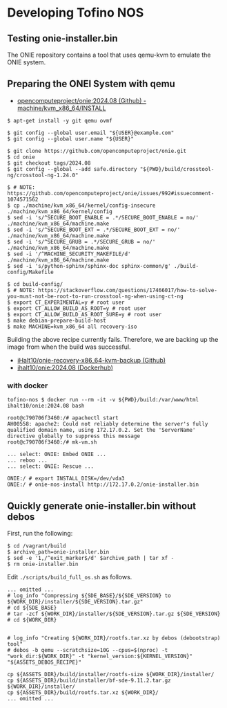 # Developing Tofino NOS

## Testing onie-installer.bin
The ONIE repository contains a tool that uses qemu-kvm to emulate the ONIE system.

## Preparing the ONEI System with qemu
- [opencomputeproject/onie:2024.08 (Github) - machine/kvm_x86_64/INSTALL](https://github.com/opencomputeproject/onie/blob/5636a1eb22a4a6f0d27fa650a88a4ba74a00f148/machine/kvm_x86_64/INSTALL)

```shell
$ apt-get install -y git qemu ovmf

$ git config --global user.email "${USER}@example.com"
$ git config --global user.name "${USER}"

$ git clone https://github.com/opencomputeproject/onie.git
$ cd onie
$ git checkout tags/2024.08
$ git config --global --add safe.directory "${PWD}/build/crosstool-ng/crosstool-ng-1.24.0"

$ # NOTE: https://github.com/opencomputeproject/onie/issues/992#issuecomment-1074571562
$ cp ./machine/kvm_x86_64/kernel/config-insecure ./machine/kvm_x86_64/kernel/config
$ sed -i 's/^SECURE_BOOT_ENABLE = .*/SECURE_BOOT_ENABLE = no/' ./machine/kvm_x86_64/machine.make
$ sed -i 's/^SECURE_BOOT_EXT = .*/SECURE_BOOT_EXT = no/' ./machine/kvm_x86_64/machine.make
$ sed -i 's/^SECURE_GRUB = .*/SECURE_GRUB = no/' ./machine/kvm_x86_64/machine.make
$ sed -i '/^MACHINE_SECURITY_MAKEFILE/d' ./machine/kvm_x86_64/machine.make
$ sed -i 's/python-sphinx/sphinx-doc sphinx-common/g' ./build-config/Makefile

$ cd build-config/
$ # NOTE: https://stackoverflow.com/questions/17466017/how-to-solve-you-must-not-be-root-to-run-crosstool-ng-when-using-ct-ng
$ export CT_EXPERIMENTAL=y # root user
$ export CT_ALLOW_BUILD_AS_ROOT=y # root user
$ export CT_ALLOW_BUILD_AS_ROOT_SURE=y # root user
$ make debian-prepare-build-host
$ make MACHINE=kvm_x86_64 all recovery-iso
```

Building the above recipe currently fails.
Therefore, we are backing up the image from when the build was successful.

- [iHalt10/onie-recovery-x86_64-kvm-backup (Github)](https://github.com/iHalt10/onie-recovery-x86_64-kvm-backup)
- [ihalt10/onie:2024.08 (Dockerhub)](https://hub.docker.com/repository/docker/ihalt10/onie/general)

### with docker

```
tofino-nos $ docker run --rm -it -v ${PWD}/build:/var/www/html ihalt10/onie:2024.08 bash

root@c790706f3460:/# apachectl start
AH00558: apache2: Could not reliably determine the server's fully qualified domain name, using 172.17.0.2. Set the 'ServerName' directive globally to suppress this message
root@c790706f3460:/# mk-vm.sh

... select: ONIE: Embed ONIE ...
... reboo ...
... select: ONIE: Rescue ...

ONIE:/ # export INSTALL_DISK=/dev/vda3
ONIE:/ # onie-nos-install http://172.17.0.2/onie-installer.bin

```

## Quickly generate onie-installer.bin without debos
First, run the following:
```shell
$ cd /vagrant/build
$ archive_path=onie-installer.bin
$ sed -e '1,/^exit_marker$/d' $archive_path | tar xf -
$ rm onie-installer.bin
```

Edit `./scripts/build_full_os.sh` as follows.
```shell
... omitted ...
# log_info "Compressing ${SDE_BASE}/${SDE_VERSION} to ${WORK_DIR}/installer/${SDE_VERSION}.tar.gz"
# cd ${SDE_BASE}
# tar -zcf ${WORK_DIR}/installer/${SDE_VERSION}.tar.gz ${SDE_VERSION}
# cd ${WORK_DIR}


# log_info "Creating ${WORK_DIR}/rootfs.tar.xz by debos (debootstrap) tool"
# debos -b qemu --scratchsize=10G --cpus=$(nproc) -t "work_dir:${WORK_DIR}" -t "kernel_version:${KERNEL_VERSION}" "${ASSETS_DEBOS_RECIPE}"

cp ${ASSETS_DIR}/build/installer/rootfs-size ${WORK_DIR}/installer/
cp ${ASSETS_DIR}/build/installer/bf-sde-9.11.2.tar.gz ${WORK_DIR}/installer/
cp ${ASSETS_DIR}/build/rootfs.tar.xz ${WORK_DIR}/
... omitted ...
```
